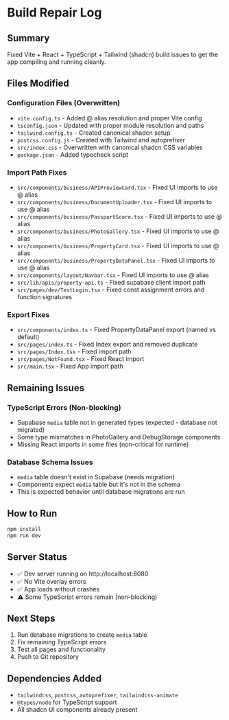 # Build Repair Log

## Summary
Fixed Vite + React + TypeScript + Tailwind (shadcn) build issues to get the app compiling and running cleanly.

## Files Modified

### Configuration Files (Overwritten)
- `vite.config.ts` - Added @ alias resolution and proper Vite config
- `tsconfig.json` - Updated with proper module resolution and paths
- `tailwind.config.ts` - Created canonical shadcn setup
- `postcss.config.js` - Created with Tailwind and autoprefixer
- `src/index.css` - Overwritten with canonical shadcn CSS variables
- `package.json` - Added typecheck script

### Import Path Fixes
- `src/components/business/APIPreviewCard.tsx` - Fixed UI imports to use @ alias
- `src/components/business/DocumentUploader.tsx` - Fixed UI imports to use @ alias
- `src/components/business/PassportScore.tsx` - Fixed UI imports to use @ alias
- `src/components/business/PhotoGallery.tsx` - Fixed UI imports to use @ alias
- `src/components/business/PropertyCard.tsx` - Fixed UI imports to use @ alias
- `src/components/business/PropertyDataPanel.tsx` - Fixed UI imports to use @ alias
- `src/components/layout/Navbar.tsx` - Fixed UI imports to use @ alias
- `src/lib/apis/property-api.ts` - Fixed supabase client import path
- `src/pages/dev/TestLogin.tsx` - Fixed const assignment errors and function signatures

### Export Fixes
- `src/components/index.ts` - Fixed PropertyDataPanel export (named vs default)
- `src/pages/index.ts` - Fixed Index export and removed duplicate
- `src/pages/Index.tsx` - Fixed import path
- `src/pages/NotFound.tsx` - Fixed React import
- `src/main.tsx` - Fixed App import path

## Remaining Issues

### TypeScript Errors (Non-blocking)
- Supabase `media` table not in generated types (expected - database not migrated)
- Some type mismatches in PhotoGallery and DebugStorage components
- Missing React imports in some files (non-critical for runtime)

### Database Schema Issues
- `media` table doesn't exist in Supabase (needs migration)
- Components expect `media` table but it's not in the schema
- This is expected behavior until database migrations are run

## How to Run
```bash
npm install
npm run dev
```

## Server Status
- ✅ Dev server running on http://localhost:8080
- ✅ No Vite overlay errors
- ✅ App loads without crashes
- ⚠️ Some TypeScript errors remain (non-blocking)

## Next Steps
1. Run database migrations to create `media` table
2. Fix remaining TypeScript errors
3. Test all pages and functionality
4. Push to Git repository

## Dependencies Added
- `tailwindcss`, `postcss`, `autoprefixer`, `tailwindcss-animate`
- `@types/node` for TypeScript support
- All shadcn UI components already present
